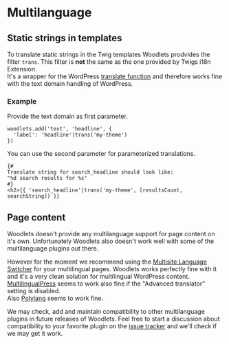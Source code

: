 # Multilanguage

## Static strings in templates
To translate static strings in the Twig templates Woodlets prodvides the filter ```trans```. This filter is **not** the same as the one provided by Twigs i18n Extension.  
It's a wrapper for the WordPress [translate function](http://codex.wordpress.org/Function_Reference/translate) and therefore works fine with the text domain handling of WordPress.

### Example
Provide the text domain as first parameter.
```twig
woodlets.add('text', 'headline', {
  'label': 'headline'|trans('my-theme')
})
```

You can use the second parameter for parameterized translations.
```twig
{#
Translate string for search_headline should look like:
"%d search results for %s"
#}
<h2>{{ 'search_headline'|trans('my-theme', [resultsCount, searchString]) }}
```

## Page content
Woodlets doesn't provide any multilanguage support for page content on it's own. Unfortunately Woodlets also doesn't work well with some of the multilanguage plugins out there.

However for the moment we recommend using the [Multisite Language Switcher](https://www.wordpress.org/plugins/multisite-language-switcher/) for your multilingual pages. Woodlets works perfectly fine with it and it's a very clean solution for multilingual WordPress content.  
[MultilingualPress](https://www.wordpress.org/plugins/multilingual-press/) seems to work also fine if the "Advanced translator" setting is disabled.  
Also [Polylang](https://wordpress.org/plugins/polylang/) seems to work fine.

We may check, add and maintain compatibility to other multilanguage plugins in future releases of Woodlets. Feel free to start a discussion about compatibility to your favorite plugin on the [issue tracker](https://github.com/Neochic/Woodlets/issues) and we'll check if we may get it work.
